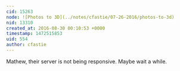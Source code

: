 ```yaml
---
cid: 15263
node: ![Photos to 3D](../notes/cfastie/07-26-2016/photos-to-3d)
nid: 13310
created_at: 2016-08-30 00:10:53 +0000
timestamp: 1472515853
uid: 554
author: cfastie
---
```


Mathew, their server is not being responsive. Maybe wait a while.